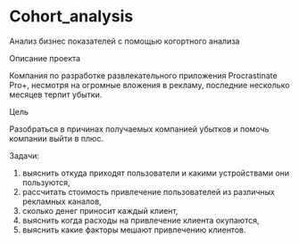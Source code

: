 # Cohort_analysis
Анализ бизнес показателей с помощью когортного анализа

Описание проекта

Компания по разработке развлекательного приложения Procrastinate Pro+, несмотря на огромные
вложения в рекламу, последние несколько месяцев терпит убытки.

Цель

Разобраться в причинах получаемых компанией убытков и помочь компании выйти в плюс.

Задачи:
1. выяснить откуда приходят пользователи и какими устройствами они пользуются,
2. рассчитать стоимость привлечение пользователей из различных рекламных каналов,
3. сколько денег приносит каждый клиент,
4. выяснить когда расходы на привлечение клиента окупаются,
5. выяснить какие факторы мешают привлечению клиентов.
